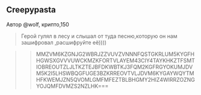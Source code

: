 ## Creepypasta
Автор @wolf, крипто,150
>Герой гулял в лесу и слышал от туда песню,которую он нам зашифровал ,расшифруйте её))))

>>MMZVM6KZGNJG2WBRJZZVUVZVNNNFQSTGKRLUM5KYGFHHGWSXGVVVUWCKMZKFORTVLAYEM43CIY4TAYKHKZTFSMTIOBREOUTZLJLTKZTEJBFDKWBTKJ3FQM2KGFRGYOKUMJDVM5K2I5LHSWBQGFUGE3BZKRREOVTVLJDVM6KYGAYWQYTMHFKWEMJZN5QVOMLGMFMFEZTBLBHGMY2HIZ4WIRRZOZNGYOJQMFDVMZS2NZLHK===
